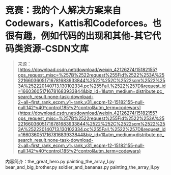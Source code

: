 <!--yml
category: codewars
date: 2022-08-13 11:29:26
-->

# 竞赛：我的个人解决方案来自Codewars，Kattis和Codeforces。也很有趣，例如代码的出现和其他-其它代码类资源-CSDN文库

> 来源：[https://download.csdn.net/download/weixin_42126274/15182155?ops_request_misc=%257B%2522request%255Fid%2522%253A%2522166036051716781683933844%2522%252C%2522scm%2522%253A%252220140713.130102334.pc%255Fall.%2522%257D&request_id=166036051716781683933844&biz_id=1&utm_medium=distribute.pc_search_result.none-task-download-2~all~first_rank_ecpm_v1~rank_v31_ecpm-12-15182155-null-null.142^v40^control,185^v2^control&utm_term=codewars](https://download.csdn.net/download/weixin_42126274/15182155?ops_request_misc=%257B%2522request%255Fid%2522%253A%2522166036051716781683933844%2522%252C%2522scm%2522%253A%252220140713.130102334.pc%255Fall.%2522%257D&request_id=166036051716781683933844&biz_id=1&utm_medium=distribute.pc_search_result.none-task-download-2~all~first_rank_ecpm_v1~rank_v31_ecpm-12-15182155-null-null.142^v40^control,185^v2^control&utm_term=codewars)

内容简介：the_great_hero.py painting_the_array_I.py bear_and_big_brother.py soldier_and_bananas.py painting_the_array_II.py
